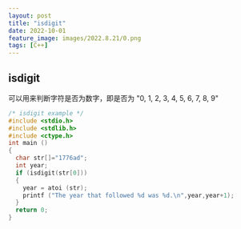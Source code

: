 ```yaml
---
layout: post
title: "isdigit"
date: 2022-10-01
feature_image: images/2022.8.21/0.png 
tags: [C++]
---
```


<!--more-->

## isdigit

可以用来判断字符是否为数字，即是否为 "0, 1, 2, 3, 4, 5, 6, 7, 8, 9"

```c++
/* isdigit example */
#include <stdio.h>
#include <stdlib.h>
#include <ctype.h>
int main ()
{
  char str[]="1776ad";
  int year;
  if (isdigit(str[0]))
  {
    year = atoi (str);
    printf ("The year that followed %d was %d.\n",year,year+1);
  }
  return 0;
}
```